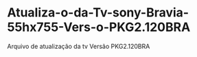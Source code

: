 # Atualiza-o-da-Tv-sony-Bravia-55hx755-Vers-o-PKG2.120BRA
Arquivo de atualização da tv Versão PKG2.120BRA
